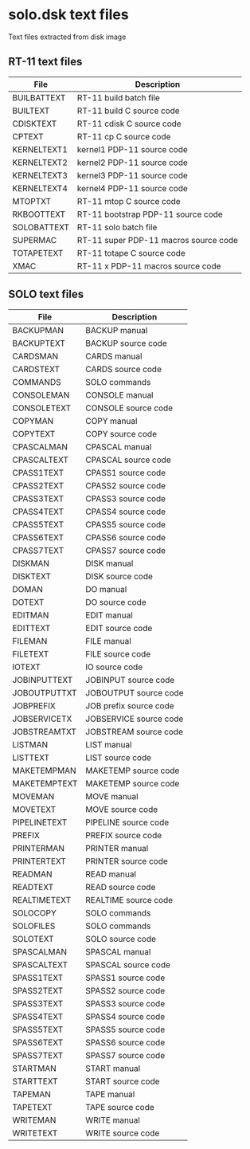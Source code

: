 # solo.dsk text files
Text files extracted from disk image

## RT-11 text files

|File       |Description                          |       
|-----------|-------------------------------------|
|BUILBATTEXT|RT-11 build batch file               |
|BUILTEXT   |RT-11 build C source code            |
|CDISKTEXT  |RT-11 cdisk C source code            |
|CPTEXT     |RT-11 cp C source code               |
|KERNELTEXT1|kernel1 PDP-11 source code           |
|KERNELTEXT2|kernel2 PDP-11 source code           |
|KERNELTEXT3|kernel3 PDP-11 source code           |
|KERNELTEXT4|kernel4 PDP-11 source code           |
|MTOPTXT    |RT-11 mtop C source code             |
|RKBOOTTEXT |RT-11 bootstrap PDP-11 source code   |
|SOLOBATTEXT|RT-11 solo batch file                |
|SUPERMAC	 |RT-11 super PDP-11 macros source code|
|TOTAPETEXT |RT-11 totape C source code           |
|XMAC       |RT-11 x PDP-11 macros source code    |

## SOLO text files

|File        |Description           |       
|------------|----------------------|
|BACKUPMAN   |BACKUP manual         |
|BACKUPTEXT  |BACKUP source code    |
|CARDSMAN    |CARDS manual          |
|CARDSTEXT   |CARDS source code     |
|COMMANDS    |SOLO commands         |
|CONSOLEMAN  |CONSOLE manual        |
|CONSOLETEXT |CONSOLE source code   |
|COPYMAN     |COPY manual           |
|COPYTEXT    |COPY source code      |
|CPASCALMAN  |CPASCAL manual        |
|CPASCALTEXT |CPASCAL source code   |
|CPASS1TEXT  |CPASS1 source code    |
|CPASS2TEXT  |CPASS2 source code    |
|CPASS3TEXT  |CPASS3 source code    |
|CPASS4TEXT  |CPASS4 source code    |
|CPASS5TEXT  |CPASS5 source code    |
|CPASS6TEXT  |CPASS6 source code    |
|CPASS7TEXT  |CPASS7 source code    |
|DISKMAN     |DISK manual           |
|DISKTEXT    |DISK source code      |
|DOMAN       |DO manual             |
|DOTEXT      |DO source code        |
|EDITMAN     |EDIT manual           |
|EDITTEXT    |EDIT source code      |
|FILEMAN     |FILE manual           |
|FILETEXT    |FILE source code      |
|IOTEXT      |IO source code        |
|JOBINPUTTEXT|JOBINPUT source code  |
|JOBOUTPUTTXT|JOBOUTPUT source code |
|JOBPREFIX   |JOB prefix source code|
|JOBSERVICETX|JOBSERVICE source code|
|JOBSTREAMTXT|JOBSTREAM source code |
|LISTMAN     |LIST manual           |
|LISTTEXT    |LIST source code      |
|MAKETEMPMAN |MAKETEMP source code  |
|MAKETEMPTEXT|MAKETEMP source code  |
|MOVEMAN     |MOVE manual           |
|MOVETEXT    |MOVE source code      |
|PIPELINETEXT|PIPELINE source code  |
|PREFIX      |PREFIX source code    |
|PRINTERMAN  |PRINTER manual        | 
|PRINTERTEXT |PRINTER source code   |
|READMAN     |READ manual           |
|READTEXT    |READ source code      |
|REALTIMETEXT|REALTIME source code  |
|SOLOCOPY    |SOLO commands         |
|SOLOFILES   |SOLO commands         |
|SOLOTEXT    |SOLO source code      |
|SPASCALMAN  |SPASCAL manual        | 
|SPASCALTEXT |SPASCAL source code   |
|SPASS1TEXT  |SPASS1 source code    |
|SPASS2TEXT  |SPASS2 source code    |
|SPASS3TEXT  |SPASS3 source code    |
|SPASS4TEXT  |SPASS4 source code    |
|SPASS5TEXT  |SPASS5 source code    |
|SPASS6TEXT  |SPASS6 source code    |
|SPASS7TEXT  |SPASS7 source code    |
|STARTMAN    |START manual          |   
|STARTTEXT   |START source code     |
|TAPEMAN     |TAPE manual           |
|TAPETEXT    |TAPE source code      |
|WRITEMAN    |WRITE manual          |
|WRITETEXT   |WRITE source code     |









